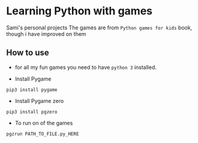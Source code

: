 # Learning Python with games
Sami's personal projects
The games are from `Python games for kids` book, though i have improved on them

## How to use
- for all my fun games you need to have `python 3` installed.

- Install Pygame
```
pip3 install pygame
```

- Install Pygame zero
```
pip3 install pgzero
```

- To run on of the games
```
pgzrun PATH_TO_FILE.py_HERE
```